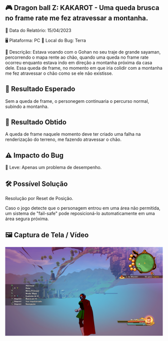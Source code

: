 ## 🎮 Dragon ball Z: KAKAROT - Uma queda brusca no frame rate me fez atravessar a montanha.

📅 Data do Relatório: 15/04/2023  

🖥️ Plataforma: PC
📍 Local do Bug: Terra 

📝 Descrição: Estava voando com o Gohan no seu traje de grande sayaman, percorrendo o mapa rente ao chão, quando uma queda no frame rate ocorreu enquanto estava indo em direção a montanha próxima da casa dele. Essa queda de frame, no momento em que iria colidir com a montanha me fez atravessar o chão como se ele não existisse.


## 🎯 Resultado Esperado 

Sem a queda de frame, o personegem continuaria o percurso normal, subindo a montanha.

## 🚨 Resultado Obtido 

A queda de frame naquele momento deve ter criado uma falha na renderização do terreno, me fazendo atravessar o chão.  

## ⚠ Impacto do Bug 

🔹 Leve: Apenas um problema de desempenho. 


## 🛠 Possível Solução 

Resolução por Reset de Posição.

Caso o jogo detecte que o personagem entrou em uma área não permitida, um sistema de "fail-safe" pode reposicioná-lo automaticamente em uma área segura próxima.

## 🖼️ Captura de Tela / Vídeo 
![Gohan no Limbo](https://github.com/Pedr0-Raposo/Portfolio_Beta_Tester/blob/main/Bugs%20Relatados/imagens/%5BDBZ%20KAKAROT%5D-Dentro_da_terra.png)
